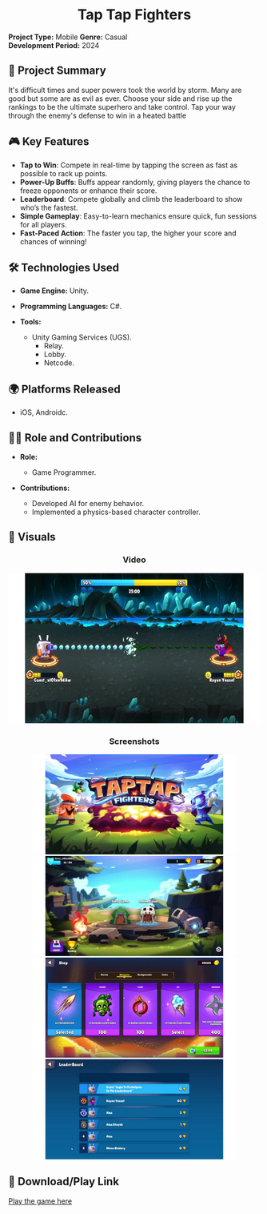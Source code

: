 <div align="center"><h1>Tap Tap Fighters</h1></div>

**Project Type:** Mobile 
**Genre:** Casual  
**Development Period:** 2024

## 📜 Project Summary
It's difficult times and super powers took the world by storm. 
Many are good but some are as evil as ever. 
Choose your side and rise up the rankings to be the ultimate superhero and take control.
Tap your way through the enemy's defense to win in a heated battle

## 🎮 Key Features
- **Tap to Win**: Compete in real-time by tapping the screen as fast as possible to rack up points.
- **Power-Up Buffs**: Buffs appear randomly, giving players the chance to freeze opponents or enhance their score.
- **Leaderboard**: Compete globally and climb the leaderboard to show who’s the fastest.
- **Simple Gameplay**: Easy-to-learn mechanics ensure quick, fun sessions for all players.
- **Fast-Paced Action**: The faster you tap, the higher your score and chances of winning!

## 🛠️ Technologies Used
- **Game Engine:** Unity.
- **Programming Languages:** C#.
- **Tools:** 

  - Unity Gaming Services (UGS).
    - Relay.
    - Lobby.
    - Netcode.
  


## 🌍 Platforms Released
- iOS, Androidc.

## 👨‍💻 Role and Contributions
- **Role:**  
  - Game Programmer.
  
- **Contributions:**  
  - Developed AI for enemy behavior.  
  - Implemented a physics-based character controller.


## 📸 Visuals 
<div align="center">
  <h3>Video</h3>

<a href="https://youtu.be/w-NjqWDMcak" target="_blank">
    <img src="Images/Video.png" alt="Watch Gameplay Video" height ="300" />
</a>

  <h3>Screenshots</h3>

<img src="Images/0.png" alt="Description of Image" height="200" style="display: inline-block;"/>
<img src="Images/1.png" alt="Description of Image" height="200" style="display: inline-block;"/>
<img src="Images/2.png" alt="Description of Image" height="200" style="display: inline-block;"/>
<img src="Images/3.png" alt="Description of Image" height="200" style="display: inline-block;"/>

</div>

## 🔗 Download/Play Link
[Play the game here](https://play.google.com/store/apps/details?id=com.GamesBond.TapTapFighters&hl=en)
